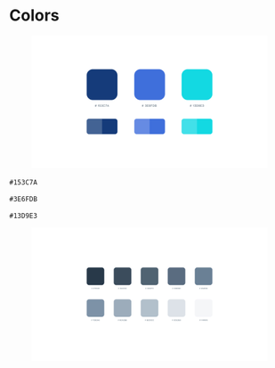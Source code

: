 # Colors

<figure><img src="../.gitbook/assets/branding-resources_colors_01.jpg" alt=""><figcaption></figcaption></figure>

```
#153C7A
```

```
#3E6FDB
```

```
#13D9E3
```

<figure><img src="../.gitbook/assets/branding-resources_colors_02.jpg" alt=""><figcaption></figcaption></figure>
